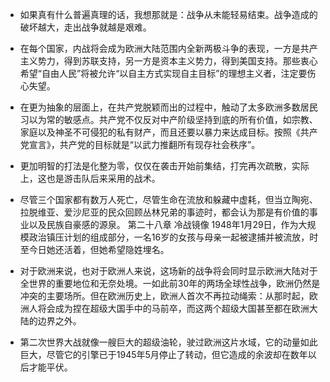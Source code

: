 - 如果真有什么普遍真理的话，我想那就是：战争从未能轻易结束。战争造成的破坏越大，走出战争就越是艰难。

- 在每个国家，内战将会成为欧洲大陆范围内全新两极斗争的表现，一方是共产主义势力，得到苏联支持，另一方是资本主义势力，得到美国支持。那些衷心希望“自由人民”将被允许“以自主方式实现自主目标”的理想主义者，注定要伤心失望。

- 在更为抽象的层面上，在共产党脱颖而出的过程中，触动了太多欧洲多数居民习以为常的敏感点。共产党不仅反对中产阶级坚持到底的所有价值，如宗教、家庭以及神圣不可侵犯的私有财产，而且还要以暴力来达成目标。按照《共产党宣言》，共产党的目标就是“以武力推翻所有现存社会秩序”。

- 更加明智的打法是化整为零，仅仅在袭击开始前集结，打完再次疏散，实际上，这也是游击队后来采用的战术。

- 尽管三个国家都有数万人死亡，尽管生命在流放和躲藏中虚耗，但当立陶宛、拉脱维亚、爱沙尼亚的民众回顾丛林兄弟的事迹时，都会认为那是有价值的事业以及民族自豪感的源泉。 第二十八章 冷战镜像 1948年1月29日，作为大规模政治镇压计划的组成部分，一名16岁的女孩与母亲一起被逮捕并被流放，时至今日她还活着，但她希望隐姓埋名。

- 对于欧洲来说，也对于欧洲人来说，这场新的战争将会同时显示欧洲大陆对于全世界的重要地位和无奈处境。一如此前30年的两场全球性战争，欧洲仍然是冲突的主要场所。但在欧洲历史上，欧洲人首次不再拉动绳索：从那时起，欧洲人将会成为捏在超级大国手中的马前卒，而这两个超级大国甚至都在欧洲大陆的边界之外。

- 第二次世界大战就像一艘巨大的超级油轮，驶过欧洲这片水域，它的动量如此巨大，尽管它的引擎已于1945年5月停止了转动，但它造成的余波却在数年以后才能平伏。

